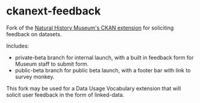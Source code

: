 ckanext-feedback
================

Fork of the [Natural History Museum's CKAN extension](https://github.com/NaturalHistoryMuseum/ckanext-feedback) for soliciting feedback on datasets. 

Includes:

- private-beta branch  for internal launch, with a built in feedback form for Museum staff to submit form.
- public-beta branch for public beta launch, with a footer bar with link to survey monkey. 

This fork may be used for a Data Usage Vocabulary extension that will solicit user feedback in the form of linked-data. 


